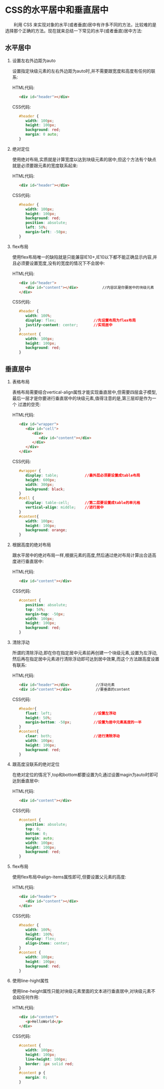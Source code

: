 # CSS的水平居中和垂直居中

　　利用 CSS 来实现对象的水平(或者垂直)居中有许多不同的方法，比较难的是选择那个正确的方法。现在就来总结一下常见的水平(或者垂直)居中方法:


## 水平居中
  

1. 设置左右外边距为auto

   设置指定块级元素的左右外边距为auto时,并不需要跟宽度和高度有任何的联系:

   HTML代码:

   ```html
      <div id="header"></div>
   ```

   CSS代码:

   ```css
      #header {
         width: 100px;
         height: 100px;
         background: red;
         margin: 0 auto;
      }
   ```



2. 绝对定位

   使用绝对布局,实质就是计算宽度以达到块级元素的居中,但这个方法有个缺点就是必须要跟元素的宽度联系起来:

   HTML代码:
   
   ```html
      <div id="header"></div>
   ```
   
   CSS代码:
   
   ```css
      #header {
         width: 100px;
         height: 100px;
         background: red;
         position: absolute;
         left: 50%;
         margin-left: -50px;
      }
   ```



3. flex布局

   使用flex布局唯一的缺陷就是只能兼容IE10+,IE10以下都不能正确显示内容,并且必须要设置宽度,没有的宽度的情况下不会居中:
   
   HTML代码:

   ```html
      <div id="header">
         <div id="content"></div>           //内容区是你要居中的块级元素
      </div>
   ```
   
   CSS代码:
   
   ```css
      #header {
         width: 100%;
         display: flex;                 //先设置布局为flex布局
         justify-content: center;       //实现居中
      }
      #content {
         width: 100px;
         height: 100px;
         background: red;
      }
   ```
 



## 垂直居中

1. 表格布局

   表格布局需要结合vertical-align属性才能实现垂直居中,但需要四层盒子模型,  最后一层才是你要进行垂直居中的块级元素,值得注意的是,第三层却是作为一个  过渡的空壳:

   HTML代码:

   ```html
      <div id="wrapper">
         <div id="cell">
            <div>
               <div id="content"></div>
            </div>
         </div>
      </div>
   ```

   CSS代码:

   ```css
      #wrapper {
         display: table;            //最外层必须要设置成table布局
         height: 600px;
         width: 300px;
         background: black;
      }
      #cell {
         display: table-cell;       //第二层要设置成table的单元格
         vertical-align: middle;    //进行居中
      }
      #content{
         width: 100px;
         height: 100px;
         background: orange;
      }
   ```



2. 根据高度的绝对布局

   跟水平居中的绝对布局一样,根据元素的高度,然后通过绝对布局计算出合适高度进行垂直居中:

   HTML代码:

   ```html
      <div id="content"></div>
   ```

   CSS代码:

   ```css
      #content {
         position: absolute;
         top: 50%;
         margin-top: -50px;
         width: 100px;
         height: 100px;
         background: red;
      }
   ```



3. 清除浮动

   所谓的清除浮动,即在你在指定居中元素前再创建一个块级元素,设置为左浮动,然后再在指定居中元素进行清除浮动即可达到居中效果,而这个方法跟高度设置有联系:

   HTML代码:

   ```html
      <div id="header"></div>            //浮动元素
      <div id="content"></div>           //要垂直的content
   ```

   CSS代码:

   ```css
      #header{
         float: left;                   //设置左浮动
         height: 50%;                   
         margin-bottom: -50px;          //设置为居中元素高度的一半
      }
      #content{
         clear: both;                   //进行清除浮动
         width: 100px;
         height: 100px;
         background: red;
      }
   ```



4. 跟高度没联系的绝对定位

   在绝对定位的情况下,top和bottom都要设置为0,通过设置magin为auto时即可达到垂直居中:

   HTML代码:

   ```html
      <div id="content"></div>
   ```

   CSS代码:

   ```css
      #content {
         position: absolute;
         top: 0;
         bottom: 0;
         margin: auto;
         width: 100px;
         height: 100px;
         background: red;
      }
   ```



5. flex布局

   使用flex布局中align-items属性即可,但要设置父元素的高度:

   HTML代码:

   ```html
      <div id="header">
         <div id="content"></div>
      </div>
   ```

   CSS代码:

   ```css
      #header {
         width: 100%;
         height: 100%;
         display: flex;
         align-items: center;
      }
      #content {
         width: 100px;
         height: 100px;
         background: red;
      }
   ```



6. 使用line-hight属性

   使用line-height属性只能对块级元素里面的文本进行垂直居中,对块级元素不会起任何作用:

   HTML代码:

   ```html
      <div id="content">
         <p>HelloWorld</p>
      </div>
   ```


   CSS代码:

   ```css
      #content {
         width: 100px;
         height: 100px;
         line-height: 100px;
         border: 1px solid red;
      }
      #content p {
         margin: 0;
      }
   ```
 